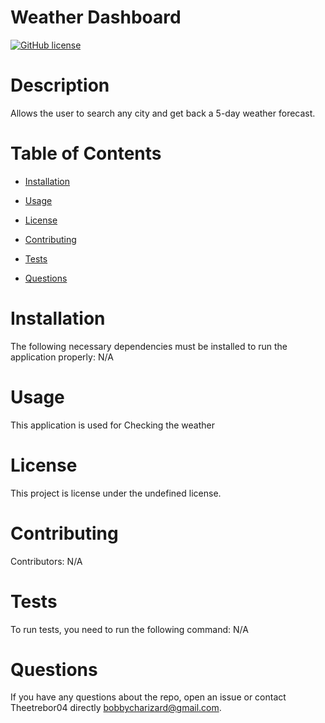 
  # Weather Dashboard
  [![GitHub license](https://img.shields.io/badge/license-MIT-blue.svg)](https://github.com/Theetrebor04/Weather-Dashboard)

# Description

Allows the user to search any city and get back a 5-day weather forecast.

# Table of Contents 

* [Installation](#installation)

* [Usage](#usage)

* [License](#license)

* [Contributing](#contributing)

* [Tests](#tests)

* [Questions](#questions)

# Installation

The following necessary dependencies must be installed to run the application properly: N/A

# Usage

​This application is used for Checking the weather

# License
This project is license under the undefined license.

# Contributing

​Contributors: N/A

# Tests

To run tests, you need to run the following command: N/A

# Questions

If you have any questions about the repo, open an issue or contact Theetrebor04 directly bobbycharizard@gmail.com.

